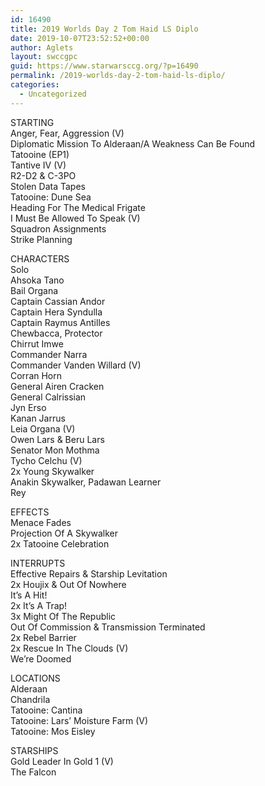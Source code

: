 ```yaml
---
id: 16490
title: 2019 Worlds Day 2 Tom Haid LS Diplo
date: 2019-10-07T23:52:52+00:00
author: Aglets
layout: swccgpc
guid: https://www.starwarsccg.org/?p=16490
permalink: /2019-worlds-day-2-tom-haid-ls-diplo/
categories:
  - Uncategorized
---
```

STARTING  
Anger, Fear, Aggression (V)  
Diplomatic Mission To Alderaan/A Weakness Can Be Found  
Tatooine (EP1)  
Tantive IV (V)  
R2-D2 & C-3PO  
Stolen Data Tapes  
Tatooine: Dune Sea  
Heading For The Medical Frigate  
I Must Be Allowed To Speak (V)  
Squadron Assignments  
Strike Planning

CHARACTERS  
Solo  
Ahsoka Tano  
Bail Organa  
Captain Cassian Andor  
Captain Hera Syndulla  
Captain Raymus Antilles  
Chewbacca, Protector  
Chirrut Imwe  
Commander Narra  
Commander Vanden Willard (V)  
Corran Horn  
General Airen Cracken  
General Calrissian  
Jyn Erso  
Kanan Jarrus  
Leia Organa (V)  
Owen Lars & Beru Lars  
Senator Mon Mothma  
Tycho Celchu (V)  
2x Young Skywalker  
Anakin Skywalker, Padawan Learner  
Rey

EFFECTS  
Menace Fades  
Projection Of A Skywalker  
2x Tatooine Celebration

INTERRUPTS  
Effective Repairs & Starship Levitation  
2x Houjix & Out Of Nowhere  
It’s A Hit!  
2x It’s A Trap!  
3x Might Of The Republic  
Out Of Commission & Transmission Terminated  
2x Rebel Barrier  
2x Rescue In The Clouds (V)  
We’re Doomed

LOCATIONS  
Alderaan  
Chandrila  
Tatooine: Cantina  
Tatooine: Lars’ Moisture Farm (V)  
Tatooine: Mos Eisley

STARSHIPS  
Gold Leader In Gold 1 (V)  
The Falcon
